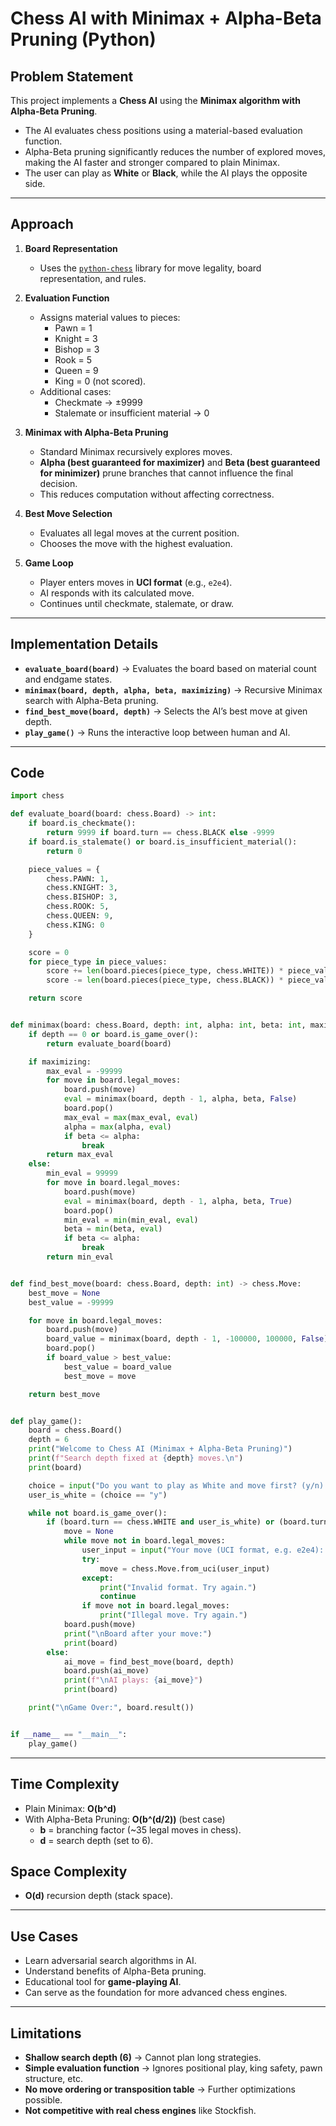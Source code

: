 # Chess AI with Minimax + Alpha-Beta Pruning (Python)

## Problem Statement
This project implements a **Chess AI** using the **Minimax algorithm with Alpha-Beta Pruning**.  
- The AI evaluates chess positions using a material-based evaluation function.  
- Alpha-Beta pruning significantly reduces the number of explored moves, making the AI faster and stronger compared to plain Minimax.  
- The user can play as **White** or **Black**, while the AI plays the opposite side.  

---

## Approach
1. **Board Representation**  
   - Uses the [`python-chess`](https://pypi.org/project/chess/) library for move legality, board representation, and rules.

2. **Evaluation Function**  
   - Assigns material values to pieces:  
     - Pawn = 1  
     - Knight = 3  
     - Bishop = 3  
     - Rook = 5  
     - Queen = 9  
     - King = 0 (not scored).  
   - Additional cases:  
     - Checkmate → ±9999  
     - Stalemate or insufficient material → 0  

3. **Minimax with Alpha-Beta Pruning**  
   - Standard Minimax recursively explores moves.  
   - **Alpha (best guaranteed for maximizer)** and **Beta (best guaranteed for minimizer)** prune branches that cannot influence the final decision.  
   - This reduces computation without affecting correctness.

4. **Best Move Selection**  
   - Evaluates all legal moves at the current position.  
   - Chooses the move with the highest evaluation.  

5. **Game Loop**  
   - Player enters moves in **UCI format** (e.g., `e2e4`).  
   - AI responds with its calculated move.  
   - Continues until checkmate, stalemate, or draw.  

---

## Implementation Details
- **`evaluate_board(board)`** → Evaluates the board based on material count and endgame states.  
- **`minimax(board, depth, alpha, beta, maximizing)`** → Recursive Minimax search with Alpha-Beta pruning.  
- **`find_best_move(board, depth)`** → Selects the AI’s best move at given depth.  
- **`play_game()`** → Runs the interactive loop between human and AI.  

---

## Code

```python
import chess

def evaluate_board(board: chess.Board) -> int:
    if board.is_checkmate():
        return 9999 if board.turn == chess.BLACK else -9999
    if board.is_stalemate() or board.is_insufficient_material():
        return 0

    piece_values = {
        chess.PAWN: 1,
        chess.KNIGHT: 3,
        chess.BISHOP: 3,
        chess.ROOK: 5,
        chess.QUEEN: 9,
        chess.KING: 0
    }

    score = 0
    for piece_type in piece_values:
        score += len(board.pieces(piece_type, chess.WHITE)) * piece_values[piece_type]
        score -= len(board.pieces(piece_type, chess.BLACK)) * piece_values[piece_type]

    return score


def minimax(board: chess.Board, depth: int, alpha: int, beta: int, maximizing: bool) -> int:
    if depth == 0 or board.is_game_over():
        return evaluate_board(board)

    if maximizing:
        max_eval = -99999
        for move in board.legal_moves:
            board.push(move)
            eval = minimax(board, depth - 1, alpha, beta, False)
            board.pop()
            max_eval = max(max_eval, eval)
            alpha = max(alpha, eval)
            if beta <= alpha:  
                break
        return max_eval
    else:
        min_eval = 99999
        for move in board.legal_moves:
            board.push(move)
            eval = minimax(board, depth - 1, alpha, beta, True)
            board.pop()
            min_eval = min(min_eval, eval)
            beta = min(beta, eval)
            if beta <= alpha:  
                break
        return min_eval


def find_best_move(board: chess.Board, depth: int) -> chess.Move:
    best_move = None
    best_value = -99999

    for move in board.legal_moves:
        board.push(move)
        board_value = minimax(board, depth - 1, -100000, 100000, False)
        board.pop()
        if board_value > best_value:
            best_value = board_value
            best_move = move

    return best_move


def play_game():
    board = chess.Board()
    depth = 6  
    print("Welcome to Chess AI (Minimax + Alpha-Beta Pruning)")
    print(f"Search depth fixed at {depth} moves.\n")
    print(board)

    choice = input("Do you want to play as White and move first? (y/n): ").strip().lower()
    user_is_white = (choice == "y")

    while not board.is_game_over():
        if (board.turn == chess.WHITE and user_is_white) or (board.turn == chess.BLACK and not user_is_white):
            move = None
            while move not in board.legal_moves:
                user_input = input("Your move (UCI format, e.g. e2e4): ")
                try:
                    move = chess.Move.from_uci(user_input)
                except:
                    print("Invalid format. Try again.")
                    continue
                if move not in board.legal_moves:
                    print("Illegal move. Try again.")
            board.push(move)
            print("\nBoard after your move:")
            print(board)
        else:
            ai_move = find_best_move(board, depth)
            board.push(ai_move)
            print(f"\nAI plays: {ai_move}")
            print(board)

    print("\nGame Over:", board.result())


if __name__ == "__main__":
    play_game()
```
---
## Time Complexity
- Plain Minimax: **O(b^d)**  
- With Alpha-Beta Pruning: **O(b^(d/2))** (best case)  
  - **b** = branching factor (~35 legal moves in chess).  
  - **d** = search depth (set to 6).  

## Space Complexity
- **O(d)** recursion depth (stack space).  

---

## Use Cases
- Learn adversarial search algorithms in AI.  
- Understand benefits of Alpha-Beta pruning.  
- Educational tool for **game-playing AI**.  
- Can serve as the foundation for more advanced chess engines.  

---

## Limitations
- **Shallow search depth (6)** → Cannot plan long strategies.  
- **Simple evaluation function** → Ignores positional play, king safety, pawn structure, etc.  
- **No move ordering or transposition table** → Further optimizations possible.  
- **Not competitive with real chess engines** like Stockfish.  


